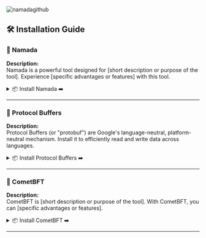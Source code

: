 ![namadagithub](https://github.com/Crouton-Digital/guide/assets/113435724/bd6273b8-5b47-4201-b6c6-4cacbe9df032)

## 🛠 Installation Guide

### 🚀 Namada 

**Description:**  
Namada is a powerful tool designed for [short description or purpose of the tool]. Experience [specific advantages or features] with this tool.

<details>
  <summary>📦 Install Namada ➡️</summary>
  
  - **Set the desired version**:
    ```bash
    NAMADA_TAG="v0.23.1"
    ```

  - **Download and extract**:
    ```bash
    curl -L -o namada.tar.gz "https://github.com/anoma/namada/releases/download/$NAMADA_TAG/namada-${NAMADA_TAG}-Linux-x86_64.tar.gz"
    tar -xvf namada.tar.gz
    ```

  - **Move to `/usr/local/bin`**:
    ```bash
    sudo mv namada-${NAMADA_TAG}-Linux-x86_64/* /usr/local/bin/
    ```

  - **Cleanup**:
    ```bash
    rm -rf namada-${NAMADA_TAG}-Linux-x86_64 namada.tar.gz
    ```

  - **Verify the installation**:
    ```bash
    namada --version
    ```

</details>

---

### 🔄 Protocol Buffers 

**Description:**  
Protocol Buffers (or "protobuf") are Google's language-neutral, platform-neutral mechanism. Install it to efficiently read and write data across languages.

<details>
  <summary>📦 Install Protocol Buffers ➡️</summary>
  
  - **Set the desired version**:
    ```bash
    PROTOBUF_TAG="v24.4"
    ```

  - **Download and extract to a specific folder**:
    ```bash
    curl -L -o protobuf.zip "https://github.com/protocolbuffers/protobuf/releases/download/$PROTOBUF_TAG/protoc-${PROTOBUF_TAG#v}-linux-x86_64.zip"
    mkdir protobuf_temp && unzip protobuf.zip -d protobuf_temp/
    ```

  - **Move to `/usr/local/bin` and `/usr/local/include`**:
    ```bash
    sudo cp protobuf_temp/bin/protoc /usr/local/bin/
    sudo cp -r protobuf_temp/include/* /usr/local/include/
    ```

  - **Cleanup**:
    ```bash
    rm -rf protobuf_temp protobuf.zip
    ```

  - **Verify the installation**:
    ```bash
    protoc --version
    ```

</details>


---

### 🌌 CometBFT 

**Description:**  
CometBFT is [short description or purpose of the tool]. With CometBFT, you can [specific advantages or features].

<details>
  <summary>📦 Install CometBFT ➡️</summary>
  
  - **Set the desired version**:
    ```bash
    COMETBFT_TAG="v0.37.2"
    ```

  - **Download and extract to a specific folder**:
    ```bash
    curl -L -o cometbft.tar.gz "https://github.com/cometbft/cometbft/releases/download/$COMETBFT_TAG/cometbft_${COMETBFT_TAG#v}_linux_amd64.tar.gz"
    mkdir cometbft_temp && tar -xvf cometbft.tar.gz -C cometbft_temp/
    ```

  - **Move to `/usr/local/bin`**:
    ```bash
    sudo mv cometbft_temp/cometbft /usr/local/bin/
    ```

  - **Cleanup**:
    ```bash
    rm -rf cometbft_temp cometbft.tar.gz
    ```

  - **Verify the installation**:
    ```bash
    cometbft version
    ```

</details>


---

